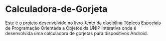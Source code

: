 # Calculadora-de-Gorjeta

Este é o projeto desenvolvido no livro-texto da disciplina Tópicos Especiais de Programação Orientada a Objetos da UNIP Interativa onde é desenvolvida uma calculadora de gorjetas para dispositivos Android.

